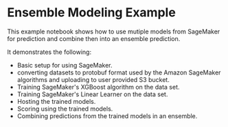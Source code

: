 # Ensemble Modeling Example

This example notebook shows how to use mutiple models from SageMaker for prediction and combine then into an ensemble prediction.

It demonstrates the following:
* Basic setup for using SageMaker.
* converting datasets to protobuf format used by the Amazon SageMaker algorithms and uploading to user provided S3 bucket. 
* Training SageMaker's XGBoost algorithm on the data set.
* Training SageMaker's Linear Learner on the data set.
* Hosting the trained models.
* Scoring using the trained models.
* Combining predictions from the trained models in an ensemble.
